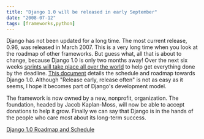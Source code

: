 ```yaml
---
title: "Django 1.0 will be released in early September"
date: "2008-07-12"
tags: [frameworks,python]
---
```


Django has not been updated for a long time. The most current release, 0.96, was released in March 2007. This is a very long time when you look at the roadmap of other frameworks. But guess what, all that is about to change, because Django 1.0 is only two months away! Over the next six weeks [sprints will take place all over the world](http://code.djangoproject.com/wiki/Sprints) to help get everything done by the deadline. [This document](http://code.djangoproject.com/wiki/VersionOneRoadmap) details the schedule and roadmap towards Django 1.0. Although "Release early, release often" is not as easy as it seems, I hope it becomes part of Django's development model.

The framework is now owned by a new, nonprofit, organization. The foundation, headed by Jacob Kaplan-Moss, will now be able to accept donations to help it grow. Finally we can say that Django is in the hands of the people who care most about its long-term success.

[Django 1.0 Roadmap and Schedule](http://code.djangoproject.com/wiki/VersionOneRoadmap)
